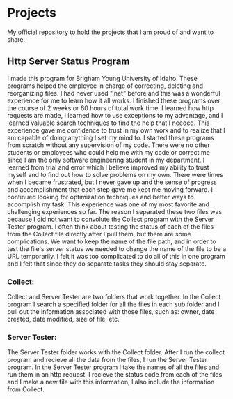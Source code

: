# Projects
My official repository to hold the projects that I am proud of and want to share.

## Http Server Status Program
I made this program for Brigham Young University of Idaho. These programs helped the employee in charge of correcting, deleting and reorganizing files. I had never used ".net" before and this was a wonderful experience for me to learn how it all works. I finished these programs over the course of 2 weeks or 60 hours of total work time. I learned how http requests are made, I learned how to use exceptions to my advantage, and I learned valuable search techniques to find the help that I needed. This experience gave me confidence to trust in my own work and to realize that I am capable of doing anything I set my mind to. I started these programs from scratch without any supervision of my code. There were no other students or employees who could help me with my code or correct me since I am the only software engineering student in my department. I learned from trial and error which I believe improved my ability to trust myself and to find out how to solve problems on my own. There were times when I became frustrated, but I never gave up and the sense of progress and accomplishment that each step gave me kept me moving forward. I continued looking for optimization techniques and better ways to accomplish my task. This experience was one of my most favorite and challenging experiences so far. The reason I separated these two files was because I did not want to convolute the Collect program with the Server Tester program. I often think about testing the status of each of the files from the Collect file directly after I pull them, but there are some complications. We want to keep the name of the file path, and in order to test the file's server status we needed to change the name of the file to be a URL temporarily. I felt it was too complicated to do all of this in one program and I felt that since they do separate tasks they should stay separate.

### Collect:
Collect and Server Tester are two folders that work together. In the Collect program I search a specified folder for all the files in each sub folder and I pull out the information associated with those files, such as: owner, date created, date modified, size of file, etc.

### Server Tester:
The Server Tester folder works with the Collect folder. After I run the collect program and recieve all the data from the files, I run the Server Tester program. In the Server Tester program I take the names of all the files and run them in an http request. I recieve the status code from each of the files and I make a new file with this information, I also include the information from Collect.
